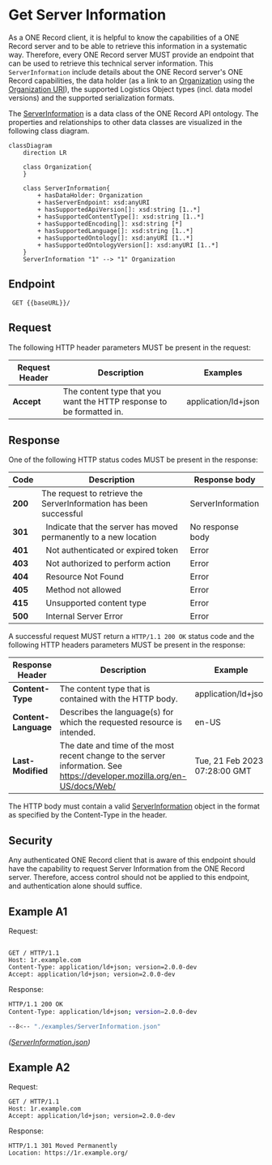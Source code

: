 # Get Server Information

As a ONE Record client, it is helpful to know the capabilities of a ONE Record server and to be able to retrieve this information in a systematic way.
Therefore, every ONE Record server MUST provide an endpoint that can be used to retrieve this technical server information.
This `ServerInformation` include details about the ONE Record server's ONE Record capabilities, the data holder (as a link to an [Organization](https://onerecord.iata.org/ns/cargo#Organization) using the [Organization URI](concepts.md#organization-uri)), the supported Logistics Object types (incl. data model versions) and the supported serialization formats.

The [ServerInformation](https://onerecord.iata.org/ns/api#ServerInformation) is a data class of the ONE Record API ontology. The properties and relationships to other data classes are visualized in the following class diagram.

```mermaid
classDiagram   
    direction LR   

    class Organization{        
    }  

    class ServerInformation{
        + hasDataHolder: Organization                
        + hasServerEndpoint: xsd:anyURI        
        + hasSupportedApiVersion[]: xsd:string [1..*]
        + hasSupportedContentType[]: xsd:string [1..*]        
        + hasSupportedEncoding[]: xsd:string [*]
        + hasSupportedLanguage[]: xsd:string [1..*]
        + hasSupportedOntology[]: xsd:anyURI [1..*]
        + hasSupportedOntologyVersion[]: xsd:anyURI [1..*]
    }        
    ServerInformation "1" --> "1" Organization
```

## Endpoint 
``` 
 GET {{baseURL}}/
```

## Request

The following HTTP header parameters MUST be present in the request:

| Request Header | Description                  | Examples            |
| -------------- |  -------------------------- | ------------------- |
| **Accept**     | The content type that you want the HTTP response to be formatted in. | application/ld+json |

## Response

One of the following HTTP status codes MUST be present in the response:

| Code    | Description               | Response body     |
| ------- |  ----------------------- | ----------------- |
| **200** |     The request to retrieve the ServerInformation has been successful | ServerInformation |
| **301** | 	Indicate that the server has moved permanently to a new location  | No response body      |
| **401** | 	Not authenticated or expired token | Error       |
| **403** | 	Not authorized to perform action | Error       |
| **404** | 	Resource Not Found | Error       |
| **405** | 	Method not allowed | Error       |
| **415** | 	Unsupported content type | Error       |
| **500** |     Internal Server Error | Error       |

A successful request MUST return a `HTTP/1.1 200 OK` status code and the following HTTP headers parameters MUST be present in the response:

| Response Header      | Description                    | Example   |
| -------------------- |  -------------------------- | ----------------------------- |
| **Content-Type**     | The content type that is contained with the HTTP body.                 | application/ld+json           |
| **Content-Language** | Describes the language(s) for which the requested resource is intended.                    | en-US     |
| **Last-Modified**    | The date and time of the most recent change to the server information. See https://developer.mozilla.org/en-US/docs/Web/ | Tue, 21 Feb 2023 07:28:00 GMT |

The HTTP body must contain a valid [ServerInformation](https://onerecord.iata.org/ns/api#ServerInformation) object in the format as specified by the Content-Type in the header.

## Security

Any authenticated ONE Record client that is aware of this endpoint should have the capability to request Server Information from the ONE Record server. Therefore, access control should not be applied to this endpoint, and authentication alone should suffice.

## Example A1

Request:

```http

GET / HTTP/1.1
Host: 1r.example.com
Content-Type: application/ld+json; version=2.0.0-dev
Accept: application/ld+json; version=2.0.0-dev
```

Response:

```bash
HTTP/1.1 200 OK
Content-Type: application/ld+json; version=2.0.0-dev

--8<-- "./examples/ServerInformation.json"
```
_([ServerInformation.json](./examples/ServerInformation.json))_

## Example A2

Request:

```http
GET / HTTP/1.1
Host: 1r.example.com
Accept: application/ld+json; version=2.0.0-dev
```

Response:

```http
HTTP/1.1 301 Moved Permanently
Location: https://1r.example.org/
```


